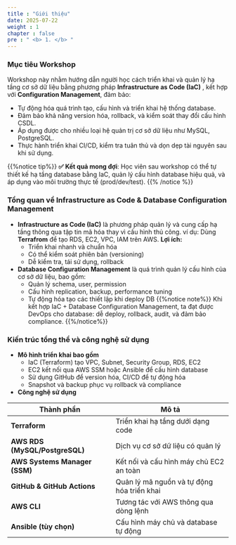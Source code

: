 ```yaml
---
title : "Giới thiệu"
date: 2025-07-22
weight : 1 
chapter : false
pre : " <b> 1. </b> "
---
```

### Mục tiêu Workshop 
Workshop này nhằm hướng dẫn người học cách triển khai và quản lý hạ tầng cơ sở dữ liệu bằng phương pháp **Infrastructure as Code (IaC)** , kết hợp với **Configuration Management**, đảm bảo:
- Tự động hóa quá trình tạo, cấu hình và triển khai hệ thống database.
- Đảm bảo khả năng version hóa, rollback, và kiểm soát thay đổi cấu hình CSDL.
- Áp dụng được cho nhiều loại hệ quản trị cơ sở dữ liệu như MySQL, PostgreSQL.
- Thực hành triển khai CI/CD, kiểm tra tuân thủ và dọn dẹp tài nguyên sau khi sử dụng.

{{%notice tip%}}
**✅ Kết quả mong đợi**: Học viên sau workshop có thể tự thiết kế hạ tầng database bằng IaC, quản lý cấu hình database hiệu quả, và áp dụng vào môi trường thực tế (prod/dev/test).
{{% /notice %}}


### Tổng quan về Infrastructure as Code & Database Configuration Management
- **Infrastructure as Code (IaC)** là phương pháp quản lý và cung cấp hạ tầng thông qua tập tin mã hóa thay vì cấu hình thủ công. ví dụ: Dùng **Terrafrom** để tạo RDS, EC2, VPC, IAM trên AWS. 
**Lợi ích:**
    - Triển khai nhanh và chuẩn hóa 
    - Có thể kiểm soát phiên bản (versioning)
    - Dễ kiểm tra, tái sử dụng, rollback 
- **Database Configuration Management** là quá trình quản lý cấu hình của cơ sở dữ liệu, bao gồm:
    - Quản lý schema, user, permission
    - Cấu hình replication, backup, performance tuning
    - Tự động hóa tạo các thiết lập khi deploy DB
    {{%notice note%}}
Khi kết hợp IaC + Database Configuration Management, ta đạt được DevOps cho database: dễ deploy, rollback, audit, và đảm bảo compliance. 
    {{%/notice%}}


### Kiến trúc tổng thể và công nghệ sử dụng 
- **Mô hình triển khai bao gồm**
    - IaC (Terraform) tạo VPC, Subnet, Security Group, RDS, EC2
    - EC2 kết nối qua AWS SSM hoặc Ansible để cấu hình database
    - Sử dụng GitHub để version hóa, CI/CD để tự động hóa
    - Snapshot và backup phục vụ rollback và compliance
- **Công nghệ sử dụng**

| Thành phần                | Mô tả                                         |
|--------------------------|------------------------------------------------|           
| **Terraform**            | Triển khai hạ tầng dưới dạng code             |            
| **AWS RDS (MySQL/PostgreSQL)** | Dịch vụ cơ sở dữ liệu có quản lý         |              
| **AWS Systems Manager (SSM)**  | Kết nối và cấu hình máy chủ EC2 an toàn  |               
| **GitHub & GitHub Actions**    | Quản lý mã nguồn và tự động hóa triển khai |                
| **AWS CLI**              | Tương tác với AWS thông qua dòng lệnh         |                    
| **Ansible (tùy chọn)**   | Cấu hình máy chủ và database tự động          |  
                  